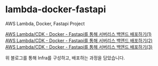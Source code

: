 # lambda-docker-fastapi

AWS Lambda, Docker, Fastapi Project

[AWS Lambda/CDK - Docker - Fastapi를 통해 서버리스 백앤드 배포하기(1)](https://velog.io/@hyoj0942/AWS-LambdaCDK-Docker-Fastapi%EB%A1%9C-%EC%84%9C%EB%B2%84%EB%A6%AC%EC%8A%A4-%EB%B0%B1%EC%95%A4%EB%93%9C-%EB%B0%B0%ED%8F%AC%ED%95%98%EA%B8%B01)
</br>
[AWS Lambda/CDK - Docker - Fastapi를 통해 서버리스 백앤드 배포하기(2)](https://velog.io/@hyoj0942/AWS-LambdaCDK-Docker-Fastapi%EB%A5%BC-%ED%86%B5%ED%95%B4-%EC%84%9C%EB%B2%84%EB%A6%AC%EC%8A%A4-%EB%B0%B1%EC%95%A4%EB%93%9C-%EB%B0%B0%ED%8F%AC%ED%95%98%EA%B8%B02)
</br>
[AWS Lambda/CDK - Docker - Fastapi를 통해 서버리스 백앤드 배포하기(3)](https://velog.io/@hyoj0942/AWS-LambdaCDK-Docker-Fastapi%EB%A5%BC-%ED%86%B5%ED%95%B4-%EC%84%9C%EB%B2%84%EB%A6%AC%EC%8A%A4-%EB%B0%B1%EC%95%A4%EB%93%9C-%EB%B0%B0%ED%8F%AC%ED%95%98%EA%B8%B03)

위 블로그를 통해 Infra를 구성하고, 배포하는 과정을 담았습니다.
